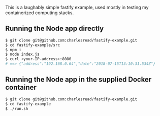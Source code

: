 This is a laughably simple fastify example, used mostly in testing my containerized computing stacks.

## Running the Node app directly

```bash
$ git clone git@github.com:charlesread/fastify-example.git
$ cd fastify-example/src
$ npm i
$ node index.js
$ curl <your-IP-address>:8080
# ==> {"address":"192.168.0.64","date":"2018-07-15T13:10:31.534Z"}
```

## Running the Node app in the supplied Docker container

```bash
$ git clone git@github.com:charlesread/fastify-example.git
$ cd fastify-example
$ ./run.sh
```
